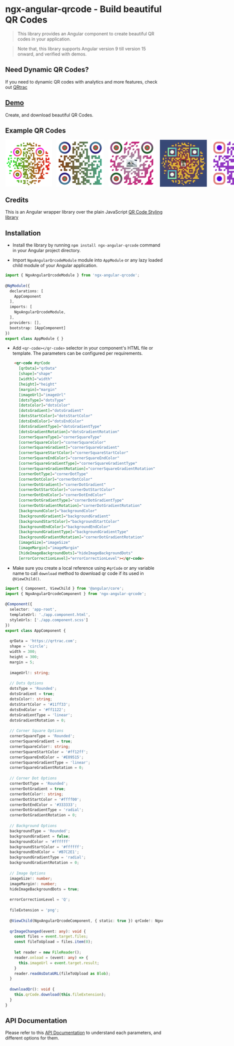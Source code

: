 # ngx-angular-qrcode - Build beautiful QR Codes


> This library provides an Angular component to create beautiful QR codes in your application. 

> Note that, this library supports Angular version 9 till version 15 onward, and verified with demos.

## Need Dynamic QR Codes?
If you need to dynamic QR codes with analytics and more features, check out [QRtrac](https://qrtrac.com)

## [Demo](https://free-qr-code-generator.qrtrac.com/)
Create, and download beautiful QR Codes.

## Example QR Codes

<div style="display:flex; justify-content=space-around">
<img style="margin-right: 15px" src="https://github.com/ultrasonicsoft/ngx-angular-qrcode/blob/main/projects/assets/qrcode-1.png?raw=true" width="150" height="150" alt="Qr Code" title="Qr Code">
<img  style="margin-right: 15px" src="https://github.com/ultrasonicsoft/ngx-angular-qrcode/blob/main/projects/assets/qrcode-2.png?raw=true" width="150" height="150" alt="Qr Code" title="Qr Code">
<img  style="margin-right: 15px" src="https://github.com/ultrasonicsoft/ngx-angular-qrcode/blob/main/projects/assets/qrcode-3.png?raw=true" width="150" height="150" alt="Qr Code" title="Qr Code">
<img  style="margin-right: 15px" src="https://github.com/ultrasonicsoft/ngx-angular-qrcode/blob/main/projects/assets/qrcode-4.png?raw=true" width="150" height="150" alt="Qr Code" title="Qr Code">
<img src="https://github.com/ultrasonicsoft/ngx-angular-qrcode/blob/main/projects/assets/qrcode-5.png?raw=true" width="150" height="150" alt="Qr Code" title="Qr Code">
<img src="https://github.com/ultrasonicsoft/ngx-angular-qrcode/blob/main/projects/assets/qrcode-6.png?raw=true" width="150" height="150" alt="Qr Code" title="Qr Code">
</div>




## Credits
This is an Angular wrapper library over the plain JavaScript [QR Code Styling library](https://qr-code-styling.com/)

## Installation

* Install the library by running `npm install ngx-angular-qrcode` command in your Angular project directory.

* Import `NgxAngularQrcodeModule` module into `AppModule` or any lazy loaded child module of your Angular application.

```ts
import { NgxAngularQrcodeModule } from 'ngx-angular-qrcode';

@NgModule({
  declarations: [
    AppComponent
  ],
  imports: [
    NgxAngularQrcodeModule,
  ],
  providers: [],
  bootstrap: [AppComponent]
})
export class AppModule { }
```
* Add `<qr-code></qr-code>` selector in your component's HTML file or template. The parameters can be configured per requirements.

```html
    <qr-code #qrCode
      [qrData]="qrData"
      [shape]="shape"
      [width]="width"
      [height]="height"
      [margin]="margin"
      [imageUrl]="imageUrl"
      [dotsType]="dotsType"
      [dotsColor]="dotsColor"
      [dotsGradient]="dotsGradient"
      [dotsStartColor]="dotsStartColor"
      [dotsEndColor]="dotsEndColor"
      [dotsGradientType]="dotsGradientType"
      [dotsGradientRotation]="dotsGradientRotation"
      [cornerSquareType]="cornerSquareType"
      [cornerSquareColor]="cornerSquareColor"
      [cornerSquareGradient]="cornerSquareGradient"
      [cornerSquareStartColor]="cornerSquareStartColor"
      [cornerSquareEndColor]="cornerSquareEndColor"
      [cornerSquareGradientType]="cornerSquareGradientType"
      [cornerSquareGradientRotation]="cornerSquareGradientRotation"
      [cornerDotType]="cornerDotType"
      [cornerDotColor]="cornerDotColor"
      [cornerDotGradient]="cornerDotGradient"
      [cornerDotStartColor]="cornerDotStartColor"
      [cornerDotEndColor]="cornerDotEndColor"
      [cornerDotGradientType]="cornerDotGradientType"
      [cornerDotGradientRotation]="cornerDotGradientRotation"
      [backgroundColor]="backgroundColor"
      [backgroundGradient]="backgroundGradient"
      [backgroundStartColor]="backgroundStartColor"
      [backgroundEndColor]="backgroundEndColor"
      [backgroundGradientType]="backgroundGradientType"
      [backgroundGradientRotation]="cornerDotGradientRotation"
      [imageSize]="imageSize"
      [imageMargin]="imageMargin"
      [hideImageBackgroundDots]="hideImageBackgroundDots"
      [errorCorrectionLevel]="errorCorrectionLevel"></qr-code>
```

* Make sure you create a local reference using `#qrCode` or any variable name to call `download` method to download qr code if its used in `@ViewChild()`.

```ts
import { Component, ViewChild } from '@angular/core';
import { NgxAngularQrcodeComponent } from 'ngx-angular-qrcode';

@Component({
  selector: 'app-root',
  templateUrl: './app.component.html',
  styleUrls: ['./app.component.scss']
})
export class AppComponent {

  qrData = 'https://qrtrac.com';
  shape = 'circle';
  width = 300;
  height = 300;
  margin = 5;

  imageUrl!: string;

  // Dots Options
  dotsType = 'Rounded';
  dotsGradient = true;
  dotsColor!: string;
  dotsStartColor = '#11ff33';
  dotsEndColor = '#ff1122';
  dotsGradientType = 'linear';
  dotsGradientRotation = 0;

  // Corner Square Options
  cornerSquareType = 'Rounded';
  cornerSquareGradient = true;
  cornerSquareColor!: string;
  cornerSquareStartColor = '#ff12ff';
  cornerSquareEndColor = '#E09515';
  cornerSquareGradientType = 'linear';
  cornerSquareGradientRotation = 0;

  // Corner Dot Options
  cornerDotType = 'Rounded';
  cornerDotGradient = true;
  cornerDotColor!: string;
  cornerDotStartColor = '#ffff00';
  cornerDotEndColor = '#333333';
  cornerDotGradientType = 'radial';
  cornerDotGradientRotation = 0;

  // Background Options
  backgroundType = 'Rounded';
  backgroundGradient = false;
  backgroundColor = '#ffffff'
  backgroundStartColor = '#ffffff';
  backgroundEndColor = '#B7C2E1';
  backgroundGradientType = 'radial';
  backgroundGradientRotation = 0;

  // Image Options
  imageSize!: number;
  imageMargin!: number;
  hideImageBackgroundDots = true;

  errorCorrectionLevel = 'Q';

  fileExtension = 'png';

  @ViewChild(NgxAngularQrcodeComponent, { static: true }) qrCode!: NgxAngularQrcodeComponent;

  qrImageChanged(event: any): void {
    const files = event.target.files;
    const fileToUpload = files.item(0);

    let reader = new FileReader();
    reader.onload = (event: any) => {
      this.imageUrl = event.target.result;
    }
    reader.readAsDataURL(fileToUpload as Blob);
  }

  downloadQr(): void {
    this.qrCode.download(this.fileExtension);
  }
}

```

## API Documentation

Please refer to this [API Documentation](https://github.com/kozakdenys/qr-code-styling) to understand each parameters, and different options for them.



